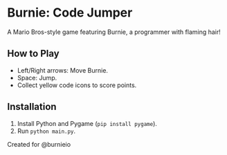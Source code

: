 # Burnie: Code Jumper
A Mario Bros-style game featuring Burnie, a programmer with flaming hair!

## How to Play
- Left/Right arrows: Move Burnie.
- Space: Jump.
- Collect yellow code icons to score points.

## Installation
1. Install Python and Pygame (`pip install pygame`).
2. Run `python main.py`.

Created for @burnieio 
